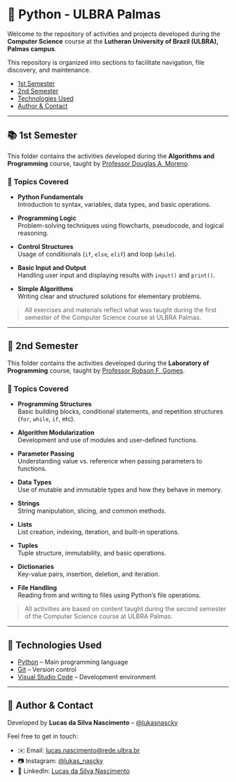 # 🐍 Python - ULBRA Palmas

Welcome to the repository of activities and projects developed during the **Computer Science** course at the **Lutheran University of Brazil (ULBRA), Palmas campus**.

This repository is organized into sections to facilitate navigation, file discovery, and maintenance.

- [1st Semester](#-1st-semester)
- [2nd Semester](#-2nd-semester)
- [Technologies Used](#-technologies-used)
- [Author & Contact](#-author--contact)

---

## 📚 1st Semester

This folder contains the activities developed during the **Algorithms and Programming** course, taught by [Professor Douglas A. Moreno](http://lattes.cnpq.br/3312128594028941).

### 📌 Topics Covered

- **Python Fundamentals**  
  Introduction to syntax, variables, data types, and basic operations.

- **Programming Logic**  
  Problem-solving techniques using flowcharts, pseudocode, and logical reasoning.

- **Control Structures**  
  Usage of conditionals (`if`, `else`, `elif`) and loop (`while`).

- **Basic Input and Output**  
  Handling user input and displaying results with `input()` and `print()`.

- **Simple Algorithms**  
  Writing clear and structured solutions for elementary problems.

> All exercises and materials reflect what was taught during the first semester of the Computer Science course at ULBRA Palmas.

---

## 📘 2nd Semester

This folder contains the activities developed during the **Laboratory of Programming** course, taught by [Professor Robson F. Gomes](https://buscatextual.cnpq.br/buscatextual/visualizacv.do).

### 📌 Topics Covered

- **Programming Structures**  
  Basic building blocks, conditional statements, and repetition structures (`for`, `while`, `if`, etc).

- **Algorithm Modularization**  
  Development and use of modules and user-defined functions.

- **Parameter Passing**  
  Understanding value vs. reference when passing parameters to functions.

- **Data Types**  
  Use of mutable and immutable types and how they behave in memory.

- **Strings**  
  String manipulation, slicing, and common methods.

- **Lists**  
  List creation, indexing, iteration, and built-in operations.

- **Tuples**  
  Tuple structure, immutability, and basic operations.

- **Dictionaries**  
  Key-value pairs, insertion, deletion, and iteration.

- **File Handling**  
  Reading from and writing to files using Python’s file operations.

> All activities are based on content taught during the second semester of the Computer Science course at ULBRA Palmas.

---

## 🧪 Technologies Used

- [Python](https://www.python.org/) – Main programming language  
- [Git](https://git-scm.com/) – Version control  
- [Visual Studio Code](https://code.visualstudio.com/) – Development environment  

---

## 👤 Author & Contact

Developed by **Lucas da Silva Nascimento** – [@lukasnascky](https://github.com/lukasnascky)  

Feel free to get in touch:

- ✉️ Email: [lucas.nascimento@rede.ulbra.br](mailto:lucas.nascimento@rede.ulbra.br)  
- 📷 Instagram: [@lukas_nascky](https://www.instagram.com/lukas_nascky/)  
- 💼 LinkedIn: [Lucas da Silva Nascimento](https://www.linkedin.com/in/lucas-da-silva-nascimento-1720302a3/)
